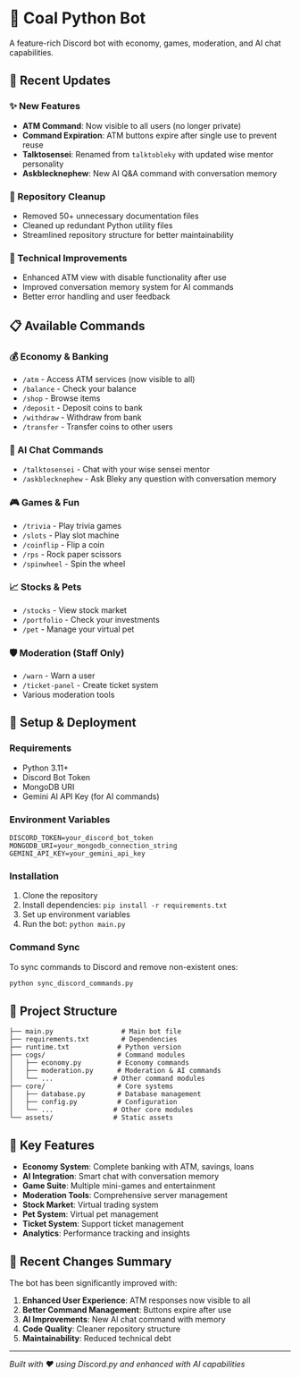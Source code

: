 # 🤖 Coal Python Bot

A feature-rich Discord bot with economy, games, moderation, and AI chat capabilities.

## 🚀 Recent Updates

### ✨ New Features
- **ATM Command**: Now visible to all users (no longer private)
- **Command Expiration**: ATM buttons expire after single use to prevent reuse
- **Talktosensei**: Renamed from `talktobleky` with updated wise mentor personality
- **Askblecknephew**: New AI Q&A command with conversation memory

### 🧹 Repository Cleanup
- Removed 50+ unnecessary documentation files
- Cleaned up redundant Python utility files
- Streamlined repository structure for better maintainability

### 🔧 Technical Improvements
- Enhanced ATM view with disable functionality after use
- Improved conversation memory system for AI commands
- Better error handling and user feedback

## 📋 Available Commands

### 💰 Economy & Banking
- `/atm` - Access ATM services (now visible to all)
- `/balance` - Check your balance
- `/shop` - Browse items
- `/deposit` - Deposit coins to bank
- `/withdraw` - Withdraw from bank
- `/transfer` - Transfer coins to other users

### 🤖 AI Chat Commands
- `/talktosensei` - Chat with your wise sensei mentor
- `/askblecknephew` - Ask Bleky any question with conversation memory

### 🎮 Games & Fun
- `/trivia` - Play trivia games
- `/slots` - Play slot machine
- `/coinflip` - Flip a coin
- `/rps` - Rock paper scissors
- `/spinwheel` - Spin the wheel

### 📈 Stocks & Pets
- `/stocks` - View stock market
- `/portfolio` - Check your investments
- `/pet` - Manage your virtual pet

### 🛡️ Moderation (Staff Only)
- `/warn` - Warn a user
- `/ticket-panel` - Create ticket system
- Various moderation tools

## 🔧 Setup & Deployment

### Requirements
- Python 3.11+
- Discord Bot Token
- MongoDB URI
- Gemini AI API Key (for AI commands)

### Environment Variables
```env
DISCORD_TOKEN=your_discord_bot_token
MONGODB_URI=your_mongodb_connection_string
GEMINI_API_KEY=your_gemini_api_key
```

### Installation
1. Clone the repository
2. Install dependencies: `pip install -r requirements.txt`
3. Set up environment variables
4. Run the bot: `python main.py`

### Command Sync
To sync commands to Discord and remove non-existent ones:
```bash
python sync_discord_commands.py
```

## 📁 Project Structure
```
├── main.py                 # Main bot file
├── requirements.txt        # Dependencies
├── runtime.txt            # Python version
├── cogs/                  # Command modules
│   ├── economy.py         # Economy commands
│   ├── moderation.py      # Moderation & AI commands
│   └── ...               # Other command modules
├── core/                  # Core systems
│   ├── database.py        # Database management
│   ├── config.py          # Configuration
│   └── ...               # Other core modules
└── assets/               # Static assets
```

## 🎯 Key Features

- **Economy System**: Complete banking with ATM, savings, loans
- **AI Integration**: Smart chat with conversation memory
- **Game Suite**: Multiple mini-games and entertainment
- **Moderation Tools**: Comprehensive server management
- **Stock Market**: Virtual trading system
- **Pet System**: Virtual pet management
- **Ticket System**: Support ticket management
- **Analytics**: Performance tracking and insights

## 🔄 Recent Changes Summary

The bot has been significantly improved with:
1. **Enhanced User Experience**: ATM responses now visible to all
2. **Better Command Management**: Buttons expire after use
3. **AI Improvements**: New AI chat command with memory
4. **Code Quality**: Cleaner repository structure
5. **Maintainability**: Reduced technical debt

---

*Built with ❤️ using Discord.py and enhanced with AI capabilities*